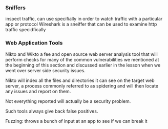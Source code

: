 ### Sniffers
inspect traffic, can use specifially in order to watch traffic with a particular app or protocol
Wireshark is a sneiffer that can be used to examine http traffic specidfically

### Web Application Tools

Nikto and Wikto
a fee and open source web server analysis tool that will perform checks for many of the common vulnerabilities we mentioned at the beginning of this section and discussed earlier in the lesson when we went over server side security issues. 

Nikto will index all the files and directories it can see on the target web server, a process commonly referred to as spidering and will then locate any issues and report on them. 

Not everything reported will actually be a security problem. 

Such tools always give back false positives. 

Fuzzing: throws a bunch of input at an app to see if we can break it


